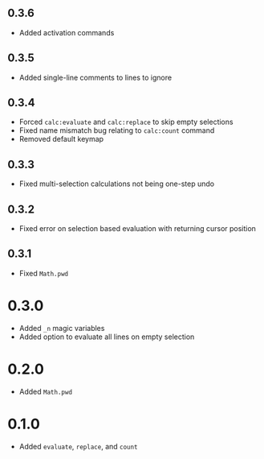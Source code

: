 ## 0.3.6
- Added activation commands

## 0.3.5
- Added single-line comments to lines to ignore

## 0.3.4
- Forced `calc:evaluate` and `calc:replace` to skip empty selections
- Fixed name mismatch bug relating to `calc:count` command
- Removed default keymap

## 0.3.3
- Fixed multi-selection calculations not being one-step undo

## 0.3.2
- Fixed error on selection based evaluation with returning cursor position

## 0.3.1
- Fixed `Math.pwd`

# 0.3.0
- Added `_n` magic variables
- Added option to evaluate all lines on empty selection

# 0.2.0
- Added `Math.pwd`

# 0.1.0
- Added `evaluate`, `replace`, and `count`
